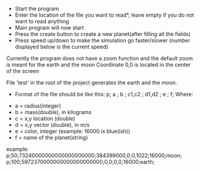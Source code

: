 - Start the program
- Enter the location of the file you want to read*, leave empty if you do not want to read anything
- Main program will now start
- Press the create button to create a new planet(after filling all the fields)
- Press speed up/down to make the simulation go faster/slower (number displayed below is the current speed)

Currently the program does not have a zoom function and the default zoom is meant for the earth and the moon
Coordinate 0,0 is located in the center of the screen

File 'test' in the root of the project generates the earth and the moon.

* Format of the file should be like this: p; a ; b ; c1,c2 ; d1,d2 ; e ; f;
Where:
- a = radius(integer)
- b = mass(double), in kilograms
- c = x,y location (double)
- d = x,y vector (double), in m/s
- e = color, integer (example: 16000 is blue(ish))
- f = name of the planet(string)

example:
p;50;73240000000000000000000;384399000,0;0,1022;16000;moon;
p;100;5972370000000000000000000;0,0;0,0;16000;earth;
